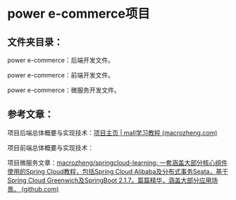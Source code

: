 # power e-commerce项目

## 文件夹目录：

power e-commerce：后端开发文件。

power e-commerce：前端开发文件。

power e-commerce：微服务开发文件。



## 参考文章：

项目后端总体概要与实现技术：[项目主页 | mall学习教程 (macrozheng.com)](https://www.macrozheng.com/)

项目前端总体概要与实现技术：

项目微服务文章：[macrozheng/springcloud-learning: 一套涵盖大部分核心组件使用的Spring Cloud教程，包括Spring Cloud Alibaba及分布式事务Seata，基于Spring Cloud Greenwich及SpringBoot 2.1.7。篇篇精华，涵盖大部分应用场景。 (github.com)](https://github.com/macrozheng/springcloud-learning)